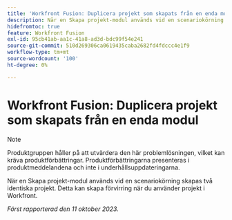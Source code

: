 ```yaml
---
title: 'Workfront Fusion: Duplicera projekt som skapats från en enda modul'
description: När en Skapa projekt-modul används vid en scenariokörning skapas två identiska projekt. Detta kan skapa förvirring när du använder projekt i Workfront.
hidefromtoc: true
feature: Workfront Fusion
exl-id: 95cb41ab-aa1c-41a8-ad3d-bdc99f54e241
source-git-commit: 510d269306ca0619435caba2682fd4fdccc4e1f9
workflow-type: tm+mt
source-wordcount: '100'
ht-degree: 0%

---
```


# Workfront Fusion: Duplicera projekt som skapats från en enda modul

<!--Fusion, WF TOCs-->

>[!NOTE]
>
>Produktgruppen håller på att utvärdera den här problemlösningen, vilket kan kräva produktförbättringar. Produktförbättringarna presenteras i produktmeddelandena och inte i underhållsuppdateringarna.

När en Skapa projekt-modul används vid en scenariokörning skapas två identiska projekt. Detta kan skapa förvirring när du använder projekt i Workfront.

_Först rapporterad den 11 oktober 2023._
